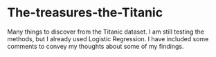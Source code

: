 # The-treasures-the-Titanic
Many things to discover from the Titanic dataset.
I am still testing the methods, but I already used Logistic Regression. 
I have included some comments to convey my thoughts about some of my findings.
